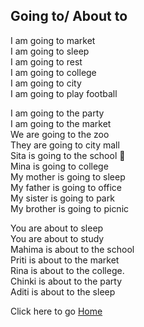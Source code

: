 ## Going to/ About to

I am going to market <br>
I am going to sleep <br>
I am going to rest <br>
I am going to college <br>
I am going to city <br>
I am going to play football<br>

I am going to the party <br>
I am going to the market <br>
We are going to the zoo<br>
They are going to city mall <br>
Sita is going to the school 🏫 <br>
Mina is going to college <br>
My mother is going to sleep<br>
My father is going to office <br>
My sister is going to park <br>
My brother is going to picnic<br>

You are about to sleep <br>
You are about to study <br>
Mahima is about to the  school <br>
Priti is about to the market <br>
Rina is about to the college.<br>
Chinki is about to the party <br>
Aditi is about to the sleep<br>


Click here to go [Home](/apps/courses/english/readme.md)